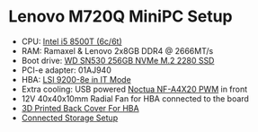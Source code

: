 # Lenovo M720Q MiniPC Setup

- CPU: [Intel i5 8500T (6c/6t)](https://www.intel.com/content/www/us/en/products/sku/129941/intel-core-i58500t-processor-9m-cache-up-to-3-50-ghz/specifications.html)
- RAM: Ramaxel & Lenovo 2x8GB DDR4 @ 2666MT/s
- Boot drive: [WD SN530 256GB NVMe M.2 2280 SSD](https://www.westerndigital.com/en-ap/products/internal-drives/pc-sn530-ssd)
- PCI-e adapter: 01AJ940
- HBA: [LSI 9200-8e in IT Mode](https://docs.broadcom.com/doc/12353324)
- Extra cooling: USB powered [Noctua NF-A4X20 PWM](https://noctua.at/en/nf-a4x20-pwm) in front
- 12V 40x40x10mm Radial Fan for HBA connected to the board
- [3D Printed Back Cover For HBA](https://www.printables.com/model/701086-lsi-9200-8e-pci-eback-cover-for-lenovo-m720q)
- [Connected Storage Setup](./Storage_Setup.md)